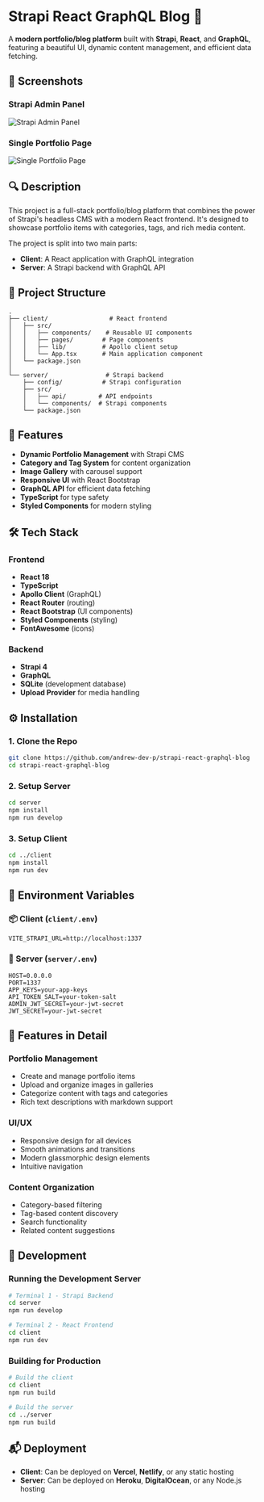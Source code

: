 # Strapi React GraphQL Blog 📝

A **modern portfolio/blog platform** built with **Strapi**, **React**, and **GraphQL**, featuring a beautiful UI, dynamic content management, and efficient data fetching.

## 📸 Screenshots

### Strapi Admin Panel

![Strapi Admin Panel](./screenshots/admin.png)

### Single Portfolio Page

![Single Portfolio Page](./screenshots/single.png)

## 🔍 Description

This project is a full-stack portfolio/blog platform that combines the power of Strapi's headless CMS with a modern React frontend. It's designed to showcase portfolio items with categories, tags, and rich media content.

The project is split into two main parts:
- **Client**: A React application with GraphQL integration
- **Server**: A Strapi backend with GraphQL API

## 📁 Project Structure

```
.
├── client/                 # React frontend
│   ├── src/
│   │   ├── components/    # Reusable UI components
│   │   ├── pages/        # Page components
│   │   ├── lib/          # Apollo client setup
│   │   └── App.tsx       # Main application component
│   └── package.json
│
└── server/                # Strapi backend
    ├── config/           # Strapi configuration
    ├── src/
    │   ├── api/         # API endpoints
    │   └── components/  # Strapi components
    └── package.json
```

## 🚀 Features

- **Dynamic Portfolio Management** with Strapi CMS
- **Category and Tag System** for content organization
- **Image Gallery** with carousel support
- **Responsive UI** with React Bootstrap
- **GraphQL API** for efficient data fetching
- **TypeScript** for type safety
- **Styled Components** for modern styling

## 🛠️ Tech Stack

### Frontend

- **React 18**
- **TypeScript**
- **Apollo Client** (GraphQL)
- **React Router** (routing)
- **React Bootstrap** (UI components)
- **Styled Components** (styling)
- **FontAwesome** (icons)

### Backend

- **Strapi 4**
- **GraphQL**
- **SQLite** (development database)
- **Upload Provider** for media handling

## ⚙️ Installation

### 1. Clone the Repo

```bash
git clone https://github.com/andrew-dev-p/strapi-react-graphql-blog
cd strapi-react-graphql-blog
```

### 2. Setup Server

```bash
cd server
npm install
npm run develop
```

### 3. Setup Client

```bash
cd ../client
npm install
npm run dev
```

## 🔐 Environment Variables

### 📦 Client (`client/.env`)

```env
VITE_STRAPI_URL=http://localhost:1337
```

### 🔧 Server (`server/.env`)

```env
HOST=0.0.0.0
PORT=1337
APP_KEYS=your-app-keys
API_TOKEN_SALT=your-token-salt
ADMIN_JWT_SECRET=your-jwt-secret
JWT_SECRET=your-jwt-secret
```

## 📱 Features in Detail

### Portfolio Management
- Create and manage portfolio items
- Upload and organize images in galleries
- Categorize content with tags and categories
- Rich text descriptions with markdown support

### UI/UX
- Responsive design for all devices
- Smooth animations and transitions
- Modern glassmorphic design elements
- Intuitive navigation

### Content Organization
- Category-based filtering
- Tag-based content discovery
- Search functionality
- Related content suggestions

## 🧪 Development

### Running the Development Server

```bash
# Terminal 1 - Strapi Backend
cd server
npm run develop

# Terminal 2 - React Frontend
cd client
npm run dev
```

### Building for Production

```bash
# Build the client
cd client
npm run build

# Build the server
cd ../server
npm run build
```

## 📬 Deployment

- **Client**: Can be deployed on **Vercel**, **Netlify**, or any static hosting
- **Server**: Can be deployed on **Heroku**, **DigitalOcean**, or any Node.js hosting
